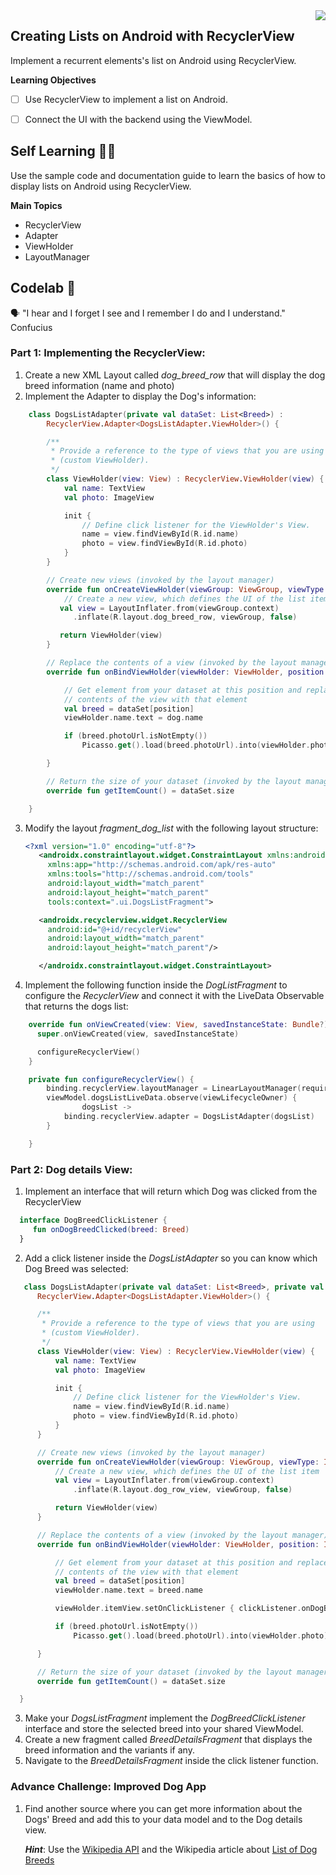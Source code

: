 <img align="right" src="https://github.com/ada-school/module-template/blob/main/ada.png">


## Creating Lists on Android with RecyclerView

Implement a recurrent elements's list on Android using RecyclerView.

**Learning Objectives**

- [ ]  Use RecyclerView to implement a list on Android.
- [ ] Connect the UI with the backend using the ViewModel.



## Self Learning 🤹🏽 

Use the sample code and documentation guide to learn the basics of how to display lists on Android using RecyclerView.

**Main Topics**

* RecyclerView
* Adapter
* ViewHolder
* LayoutManager



## Codelab 🧪

🗣️ "I hear and I forget I see and I remember I do and I understand." Confucius



### Part 1: Implementing the RecyclerView:
1. Create a new XML Layout called *dog_breed_row* that will display the dog breed information (name
   and photo)
2. Implement the Adapter to display the Dog's information:
  ```kotlin
      class DogsListAdapter(private val dataSet: List<Breed>) :
          RecyclerView.Adapter<DogsListAdapter.ViewHolder>() {

          /**
           * Provide a reference to the type of views that you are using
           * (custom ViewHolder).
           */
          class ViewHolder(view: View) : RecyclerView.ViewHolder(view) {
              val name: TextView
              val photo: ImageView

              init {
                  // Define click listener for the ViewHolder's View.
                  name = view.findViewById(R.id.name)
                  photo = view.findViewById(R.id.photo)
              }
          }

          // Create new views (invoked by the layout manager)
          override fun onCreateViewHolder(viewGroup: ViewGroup, viewType: Int): ViewHolder {
              // Create a new view, which defines the UI of the list item
             val view = LayoutInflater.from(viewGroup.context)
                .inflate(R.layout.dog_breed_row, viewGroup, false)

             return ViewHolder(view)
          }

          // Replace the contents of a view (invoked by the layout manager)
          override fun onBindViewHolder(viewHolder: ViewHolder, position: Int) {

              // Get element from your dataset at this position and replace the
              // contents of the view with that element
              val breed = dataSet[position]
              viewHolder.name.text = dog.name

              if (breed.photoUrl.isNotEmpty())
                  Picasso.get().load(breed.photoUrl).into(viewHolder.photo);

          }

          // Return the size of your dataset (invoked by the layout manager)
          override fun getItemCount() = dataSet.size

      }
  ```

3. Modify the layout *fragment_dog_list* with the following layout structure:
   ````xml
   <?xml version="1.0" encoding="utf-8"?>
      <androidx.constraintlayout.widget.ConstraintLayout xmlns:android="http://schemas.android.com/apk/res/android"
        xmlns:app="http://schemas.android.com/apk/res-auto"
        xmlns:tools="http://schemas.android.com/tools"
        android:layout_width="match_parent"
        android:layout_height="match_parent"
        tools:context=".ui.DogsListFragment">

      <androidx.recyclerview.widget.RecyclerView
        android:id="@+id/recyclerView"
        android:layout_width="match_parent"
        android:layout_height="match_parent"/>

      </androidx.constraintlayout.widget.ConstraintLayout>
   ````

4. Implement the following function inside the *DogListFragment* to configure the *RecyclerView* and
   connect it with the LiveData Observable that returns the dogs list:
  ````kotlin
      override fun onViewCreated(view: View, savedInstanceState: Bundle?) {
        super.onViewCreated(view, savedInstanceState)

        configureRecyclerView()
      }

      private fun configureRecyclerView() {
          binding.recyclerView.layoutManager = LinearLayoutManager(requireContext())
          viewModel.dogsListLiveData.observe(viewLifecycleOwner) {
                  dogsList ->
              binding.recyclerView.adapter = DogsListAdapter(dogsList)
          }

      }
  
  ````

### Part 2: Dog details View:

1. Implement an interface that will return which Dog was clicked from the RecyclerView
  ````kotlin
    interface DogBreedClickListener {
       fun onDogBreedClicked(breed: Breed)
    }
  ````
2. Add a click listener inside the *DogsListAdapter* so you can know which Dog Breed was selected: 
  ````kotlin
     class DogsListAdapter(private val dataSet: List<Breed>, private val clickListener: DogBreedClickListener) :
        RecyclerView.Adapter<DogsListAdapter.ViewHolder>() {

        /**
         * Provide a reference to the type of views that you are using
         * (custom ViewHolder).
         */
        class ViewHolder(view: View) : RecyclerView.ViewHolder(view) {
            val name: TextView
            val photo: ImageView

            init {
                // Define click listener for the ViewHolder's View.
                name = view.findViewById(R.id.name)
                photo = view.findViewById(R.id.photo)
            }
        }

        // Create new views (invoked by the layout manager)
        override fun onCreateViewHolder(viewGroup: ViewGroup, viewType: Int): ViewHolder {
            // Create a new view, which defines the UI of the list item
            val view = LayoutInflater.from(viewGroup.context)
                .inflate(R.layout.dog_row_view, viewGroup, false)

            return ViewHolder(view)
        }

        // Replace the contents of a view (invoked by the layout manager)
        override fun onBindViewHolder(viewHolder: ViewHolder, position: Int) {

            // Get element from your dataset at this position and replace the
            // contents of the view with that element
            val breed = dataSet[position]
            viewHolder.name.text = breed.name

            viewHolder.itemView.setOnClickListener { clickListener.onDogBreedClicked(breed) }

            if (breed.photoUrl.isNotEmpty())
                Picasso.get().load(breed.photoUrl).into(viewHolder.photo);

        }

        // Return the size of your dataset (invoked by the layout manager)
        override fun getItemCount() = dataSet.size

    }  
  ````

3. Make your *DogsListFragment* implement the *DogBreedClickListener* interface and store the
   selected breed into your shared ViewModel.
4. Create a new fragment called *BreedDetailsFragment* that displays the breed information and the
   variants if any.
5. Navigate to the *BreedDetailsFragment* inside the click listener function.

### Advance Challenge: Improved Dog App

1. Find another source where you can get more information about the Dogs' Breed and add this to your data model and to the Dog details view.

   ***Hint***: Use the [Wikipedia API](https://en.wikipedia.org/w/api.php?format=json&action=query&prop=extracts&exintro&explaintext&redirects=1&titles=Affenpinscher) and the Wikipedia article about [List of Dog Breeds](https://www.wikiwand.com/en/List_of_dog_breeds)
